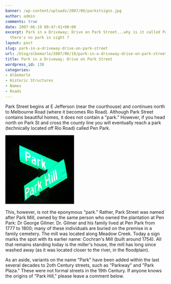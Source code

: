 ```yaml
---
banner: /wp-content/uploads/2007/06/parkstsigns.jpg
author: admin
comments: true
date: 2007-06-19 00:47:41+00:00
excerpt: Park in a Driveway; Drive on Park Street...why is it called Park Street when
  there's no park in sight ?
layout: post
slug: park-in-a-driveway-drive-on-park-street
url: /blog/albemarle/2007/06/19/park-in-a-driveway-drive-on-park-street/
title: Park in a Driveway; Drive on Park Street
wordpress_id: 138
categories:
- Albemarle
- Historic Structures
- Names
- Roads
---
```


Park Street begins at E Jefferson (near the courthouse) and continues north to Melbourne Road (where it becomes Rio Road). Although Park Street contains beautiful homes, it does not contain a "park." However, if you head north on Park St and cross the county line you will eventually reach a park (technically located off Rio Road) called Pen Park.

![The many Park Streets](/wp-content/uploads/2007/06/parkstsigns.jpg)

This, however, is not the eponymous "park." Rather, Park Street was named after Park Mill, owned by the same person who owned the plantation at Pen Park: Dr George Gilmer. Dr. Gilmer and his family lived at Pen Park from 1777 to 1800; many of these individuals are buried on the premise in a family cemetery. The mill was located along Meadow Creek. Today a sign marks the spot with its earlier name: Cochran's Mill (built around 1754). All that remains standing today is the miller's house, the mill has long since washed away (as it was located closer to the river, in the floodplain).

As an aside, variants on the name "Park" have been added within the last several decades to 2oth Century streets, such as "Parkway" and "Park Plaza." These were not formal streets in the 19th Century. If anyone knows the origins of "Park Hill," please leave a comment below.
